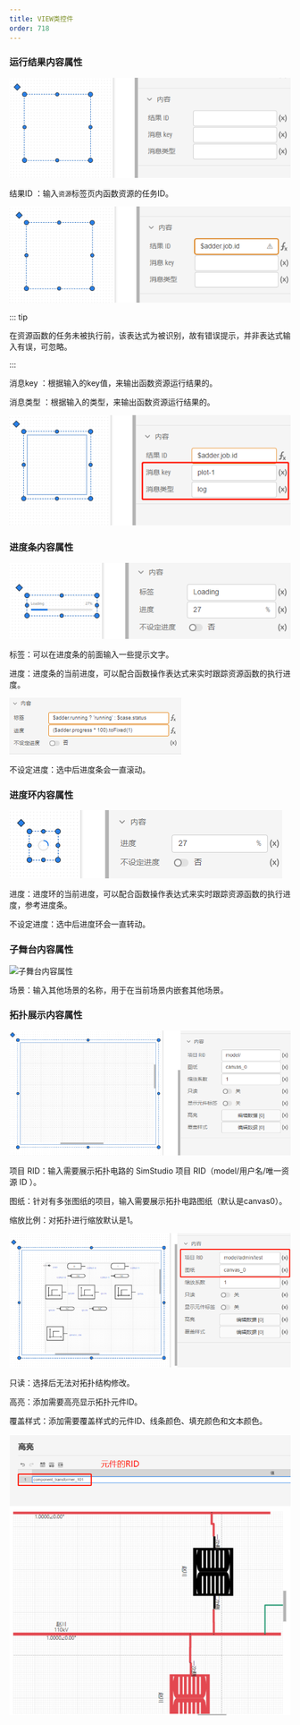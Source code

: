 ```yaml
---
title: VIEW类控件
order: 718
---
```


### 运行结果内容属性

![运行结果内容属性](./运行结果内容属性.png "运行结果内容属性")

结果ID ：输入`资源`标签页内函数资源的任务ID。

![结果ID](./结果ID.png "结果ID")

::: tip

在资源函数的任务未被执行前，该表达式为被识别，故有错误提示，并非表达式输入有误，可忽略。

:::

消息key ：根据输入的key值，来输出函数资源运行结果的。

消息类型 ：根据输入的类型，来输出函数资源运行结果的。

![输出特定的运行结果](./输出特定的运行结果.png "输出特定的运行结果")

### 进度条内容属性

![进度条内容属性](./进度条内容属性.png "进度条内容属性")

标签：可以在进度条的前面输入一些提示文字。 

进度：进度条的当前进度，可以配合函数操作表达式来实时跟踪资源函数的执行进度。

![进度条进度](./进度条进度.png "进度条进度")

不设定进度：选中后进度条会一直滚动。

### 进度环内容属性

![进度环内容属性](./进度环内容属性.png "进度环内容属性")

进度：进度环的当前进度，可以配合函数操作表达式来实时跟踪资源函数的执行进度，参考进度条。

不设定进度：选中后进度环会一直转动。

### 子舞台内容属性

![子舞台内容属性](./子舞台内容属性.png "子舞台内容属性")

场景：输入其他场景的名称，用于在当前场景内嵌套其他场景。

### 拓扑展示内容属性

![拓扑展示内容属性](./拓扑展示内容属性.png "拓扑展示内容属性")

项目 RID：输入需要展示拓扑电路的 SimStudio 项目 RID（model/用户名/唯一资源 ID ）。

图纸：针对有多张图纸的项目，输入需要展示拓扑电路图纸（默认是canvas0）。

缩放比例：对拓扑进行缩放默认是1。

![ SimStudio 拓扑展示](./SimStudio拓扑展示.png "SimStudio 拓扑展示")

只读：选择后无法对拓扑结构修改。

高亮：添加需要高亮显示拓扑元件ID。

覆盖样式：添加需要覆盖样式的元件ID、线条颜色、填充颜色和文本颜色。

![覆盖样式](./覆盖样式.png "覆盖样式")



